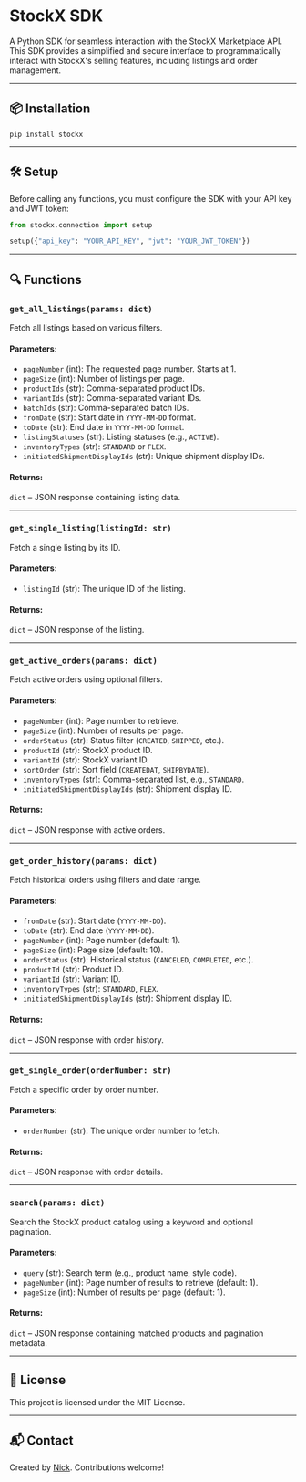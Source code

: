 # StockX SDK

A Python SDK for seamless interaction with the StockX Marketplace API. This SDK provides a simplified and secure interface to programmatically interact with StockX's selling features, including listings and order management.

---

## 📦 Installation

```
pip install stockx
```

---

## 🛠 Setup

Before calling any functions, you must configure the SDK with your API key and JWT token:

```python
from stockx.connection import setup

setup({"api_key": "YOUR_API_KEY", "jwt": "YOUR_JWT_TOKEN"})
```

---

## 🔍 Functions

### `get_all_listings(params: dict)`

Fetch all listings based on various filters.

#### Parameters:

- `pageNumber` (int): The requested page number. Starts at 1.
- `pageSize` (int): Number of listings per page.
- `productIds` (str): Comma-separated product IDs.
- `variantIds` (str): Comma-separated variant IDs.
- `batchIds` (str): Comma-separated batch IDs.
- `fromDate` (str): Start date in `YYYY-MM-DD` format.
- `toDate` (str): End date in `YYYY-MM-DD` format.
- `listingStatuses` (str): Listing statuses (e.g., `ACTIVE`).
- `inventoryTypes` (str): `STANDARD` or `FLEX`.
- `initiatedShipmentDisplayIds` (str): Unique shipment display IDs.

#### Returns:

`dict` – JSON response containing listing data.

---

### `get_single_listing(listingId: str)`

Fetch a single listing by its ID.

#### Parameters:

- `listingId` (str): The unique ID of the listing.

#### Returns:

`dict` – JSON response of the listing.

---

### `get_active_orders(params: dict)`

Fetch active orders using optional filters.

#### Parameters:

- `pageNumber` (int): Page number to retrieve.
- `pageSize` (int): Number of results per page.
- `orderStatus` (str): Status filter (`CREATED`, `SHIPPED`, etc.).
- `productId` (str): StockX product ID.
- `variantId` (str): StockX variant ID.
- `sortOrder` (str): Sort field (`CREATEDAT`, `SHIPBYDATE`).
- `inventoryTypes` (str): Comma-separated list, e.g., `STANDARD`.
- `initiatedShipmentDisplayIds` (str): Shipment display ID.

#### Returns:

`dict` – JSON response with active orders.

---

### `get_order_history(params: dict)`

Fetch historical orders using filters and date range.

#### Parameters:

- `fromDate` (str): Start date (`YYYY-MM-DD`).
- `toDate` (str): End date (`YYYY-MM-DD`).
- `pageNumber` (int): Page number (default: 1).
- `pageSize` (int): Page size (default: 10).
- `orderStatus` (str): Historical status (`CANCELED`, `COMPLETED`, etc.).
- `productId` (str): Product ID.
- `variantId` (str): Variant ID.
- `inventoryTypes` (str): `STANDARD`, `FLEX`.
- `initiatedShipmentDisplayIds` (str): Shipment display ID.

#### Returns:

`dict` – JSON response with order history.

---

### `get_single_order(orderNumber: str)`

Fetch a specific order by order number.

#### Parameters:

- `orderNumber` (str): The unique order number to fetch.

#### Returns:

`dict` – JSON response with order details.

---

### `search(params: dict)`

Search the StockX product catalog using a keyword and optional pagination.

#### Parameters:

- `query` (str): Search term (e.g., product name, style code).
- `pageNumber` (int): Page number of results to retrieve (default: 1).
- `pageSize` (int): Number of results per page (default: 1).

#### Returns:

`dict` – JSON response containing matched products and pagination metadata.

---

## 📄 License

This project is licensed under the MIT License.

---

## 📬 Contact

Created by [Nick](mailto:njames.programming@gmail.com). Contributions welcome!
